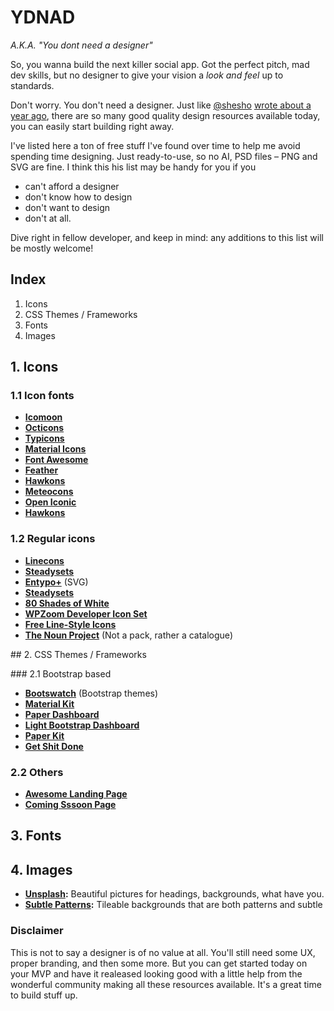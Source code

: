 # YDNAD
*A.K.A. "You dont need a designer"*

So, you wanna build the next killer social app. Got the perfect pitch, mad dev skills, but no designer to give your vision a *look and feel* up to standards.

Don't worry. You don't need a designer. Just like [@shesho](http://twitter.com/shesho) [wrote about a year ago](https://uxmag.com/articles/why-web-design-is-dead), there are so many good quality design resources available today, you can easily start building right away.

I've listed here a ton of free stuff I've found over time to help me avoid spending time designing. Just ready-to-use, so no AI, PSD files – PNG and SVG are fine. I think this his list may be handy for you if you
* can't afford a designer
* don't know how to design
* don't want to design
* don't at all.

Dive right in fellow developer, and keep in mind: any additions to this list will be mostly welcome!

## Index
1. Icons
2. CSS Themes / Frameworks
3. Fonts
4. Images

## 1. Icons

### 1.1 Icon fonts
* **[Icomoon](https://icomoon.io/#icons-icomoon)**
* **[Octicons](https://octicons.github.com/)**
* **[Typicons](http://typicons.com/)**
* **[Material Icons](https://design.google.com/icons/)**
* **[Font Awesome](http://fortawesome.github.io/Font-Awesome/)**
* **[Feather](http://colebemis.com/feather/)**
* **[Hawkons](http://hawcons.com/preview/)**
* **[Meteocons](http://www.alessioatzeni.com/meteocons/)**
* **[Open Iconic](https://useiconic.com/open/)**
* **[Hawkons](http://hawcons.com/preview/)**

### 1.2 Regular icons
* **[Linecons](http://designmodo.com/linecons-free/)**
* **[Steadysets](http://steadysets.com/)**
* **[Entypo+](http://www.entypo.com/)** (SVG)
* **[Steadysets](http://steadysets.com/)**
* **[80 Shades of White](https://dribbble.com/shots/928458-80-Shades-of-White-Icons)**
* **[WPZoom Developer Icon Set](http://www.wpzoom.com/wpzoom/new-freebie-wpzoom-developer-icon-set-154-free-icons/)**
* **[Free Line-Style Icons](http://www.elegantthemes.com/blog/freebie-of-the-week/free-line-style-icons)**
* **[The Noun Project](https://thenounproject.com/)** (Not a pack, rather a catalogue)

## 2. CSS Themes / Frameworks

### 2.1 Bootstrap based
* **[Bootswatch](https://bootswatch.com/)** (Bootstrap themes)
* **[Material Kit](http://www.creative-tim.com/product/material-kit)**
* **[Paper Dashboard](http://www.creative-tim.com/product/paper-dashboard)**
* **[Light Bootstrap Dashboard](http://www.creative-tim.com/product/light-bootstrap-dashboard)**
* **[Paper Kit](http://www.creative-tim.com/product/paper-kit)**
* **[Get Shit Done](http://www.creative-tim.com/product/get-shit-done-kit)**

### 2.2 Others
* **[Awesome Landing Page](http://www.creative-tim.com/product/awesome-landing-page)**
* **[Coming Sssoon Page](http://www.creative-tim.com/product/coming-sssoon-page)**

## 3. Fonts

## 4. Images
* **[Unsplash](https://unsplash.com/):** Beautiful pictures for headings, backgrounds, what have you.
* **[Subtle Patterns](http://subtlepatterns.com/):** Tileable backgrounds that are both patterns and subtle


### Disclaimer
This is not to say a designer is of no value at all. You'll still need some UX, proper branding, and then some more. But you can get started today on your MVP and have it realeased looking good with a little help from the wonderful community making all these resources available. It's a great time to build stuff up.
